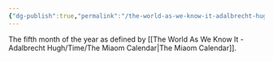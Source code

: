 ```yaml
---
{"dg-publish":true,"permalink":"/the-world-as-we-know-it-adalbrecht-hugh/time/months/regnum/"}
---
```


The fifth month of the year as defined by [[The World As We Know It - Adalbrecht Hugh/Time/The Miaom Calendar\|The Miaom Calendar]].